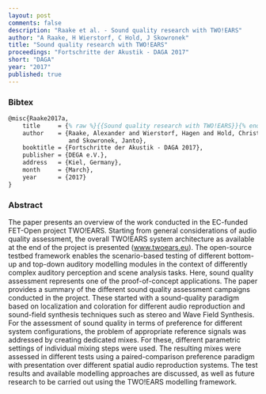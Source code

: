 ```yaml
---
layout: post
comments: false
description: "Raake et al. - Sound quality research with TWO!EARS"
author: "A Raake, H Wierstorf, C Hold, J Skowronek"
title: "Sound quality research with TWO!EARS"
proceedings: "Fortschritte der Akustik - DAGA 2017"
short: "DAGA"
year: "2017"
published: true
---
```


### Bibtex

```latex
@misc{Raake2017a,
    title     = {% raw %}{{Sound quality research with TWO!EARS}}{% endraw %},
    author    = {Raake, Alexander and Wierstorf, Hagen and Hold, Christoph
                 and Skowronek, Janto},
    booktitle = {Fortschritte der Akustik - DAGA 2017},
    publisher = {DEGA e.V.},
    address   = {Kiel, Germany},
    month     = {March},
    year      = {2017}
}
```

### Abstract

The paper presents an overview of the work conducted in the EC-funded
FET-Open project TWO!EARS. Starting from general considerations of
audio quality assessment, the overall TWO!EARS system architecture
as available at the end of the project is presented (www.twoears.eu). The
open-source testbed framework enables the scenario-based testing of
different bottom-up and top-down auditory modelling modules in the context
of differently complex auditory perception and scene analysis tasks.
Here, sound quality assessment represents one of the proof-of-concept
applications. The paper provides a summary of the different sound quality
assessment campaigns conducted in the project. These started with
a sound-quality paradigm based on localization and coloration for different
audio reproduction and sound-field synthesis techniques such as
stereo and Wave Field Synthesis. For the assessment of sound quality
in terms of preference for different system configurations, the problem
of appropriate reference signals was addressed by creating dedicated
mixes. For these, different parametric settings of individual mixing steps
were used. The resulting mixes were assessed in different tests using
a paired-comparison preference paradigm with presentation over different
spatial audio reproduction systems. The test results and available
modelling approaches are discussed, as well as future research to be
carried out using the TWO!EARS modelling framework.
